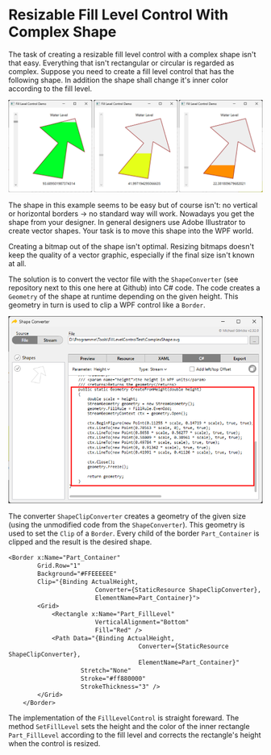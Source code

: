 # Resizable Fill Level Control With Complex Shape

The task of creating a resizable fill level control with a complex shape isn't that easy. Everything that isn't rectangular or circular is regarded as complex. Suppose you need to create a fill level control that has the following shape. In addition the shape shall change it's inner color according to the fill level.

![barcode view](Readme2.png)

The shape in this example seems to be easy but of course isn't: no vertical or horizontal borders -> no standard way will work. Nowadays you get the shape from your designer. In general designers use Adobe Illustrator to create vector shapes. Your task is to move this shape into the WPF world.

Creating a bitmap out of the shape isn't optimal. Resizing bitmaps doesn't keep the quality of a vector graphic, especially if the final size isn't known at all.

The solution is to convert the vector file with the `ShapeConverter` (see repository next to this one here at Github) into C# code. The code creates a `Geometry` of the shape at runtime depending on the given height. This geometry in turn is used to clip a WPF control like a `Border`.

![barcode view](Readme1.png)

The converter `ShapeClipConverter` creates a geometry of the given size (using the unmodified code from the `ShapeConverter`). This geometry is used to set the `Clip` of a `Border`. Every child of the border `Part_Container` is clipped and the result is the desired shape.

```
<Border x:Name="Part_Container"
        Grid.Row="1"
        Background="#FFEEEEEE"
        Clip="{Binding ActualHeight,
                        Converter={StaticResource ShapeClipConverter},
                        ElementName=Part_Container}">
        <Grid>
            <Rectangle x:Name="Part_FillLevel"
                        VerticalAlignment="Bottom"
                        Fill="Red" />
            <Path Data="{Binding ActualHeight,
                                    Converter={StaticResource ShapeClipConverter},
                                    ElementName=Part_Container}"
                    Stretch="None"
                    Stroke="#ff880000"
                    StrokeThickness="3" />
        </Grid>
    </Border>

```

The implementation of the `FillLevelControl` is straight foreward. The method `SetFillLevel` sets the height and the color of the inner rectangle `Part_FillLevel` according to the fill level and corrects the rectangle's height when the control is resized.